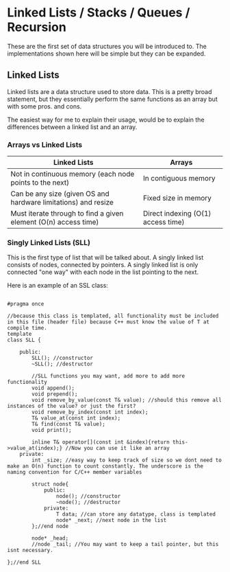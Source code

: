 # Linked Lists / Stacks / Queues / Recursion
These are the first set of data structures you will be introduced to. The implementations shown here will be simple but they can be expanded.

## Linked Lists
Linked lists are a data structure used to store data. This is a pretty broad statement, but they essentially perform the same functions as an array but with some pros. and cons.

The easiest way for me to explain their usage, would be to explain the differences between a linked list and an array.

### Arrays vs Linked Lists
Linked Lists | Arrays
--- | ---
Not in continuous memory (each node points to the next) | In contiguous memory
Can be any size (given OS and hardware limitations) and resize | Fixed size in memory
Must iterate through to find a given element (O(n) access time) | Direct indexing (O(1) access time)


### Singly Linked Lists (SLL)
This is the first type of list that will be talked about. A singly linked list consists of nodes, connected by pointers. A singly linked list is only connected "one way" with each node in the list pointing to the next. 

Here is an example of an SSL class:

<pre><code>
#pragma once

//because this class is templated, all functionality must be included in this file (header file) because C++ must know the value of T at compile time.
template <typename T>
class SLL {
	
	public:
		SLL(); //constructor
		~SLL(); //destructor 
		
		//SLL functions you may want, add more to add more functionality
		void append();
		void prepend();
		void remove_by_value(const T& value); //should this remove all instances of the value? or just the first?
		void remove_by_index(const int index);
		T& value_at(const int index);
		T& find(const T& value);
		void print();
		
		inline T& operator[](const int &index){return this->value_at(index);} //Now you can use it like an array
	private:
		int _size; //easy way to keep track of size so we dont need to make an O(n) function to count constantly. The underscore is the naming convention for C/C++ member variables

		struct node{
			public:
				node(); //constructor
				~node(); //destructor
			private:
				T data; //can store any datatype, class is templated
				node* _next; //next node in the list
		};//end node

		node* _head;
		//node _tail; //You may want to keep a tail pointer, but this isnt necessary.

};//end SLL
</code></pre>

